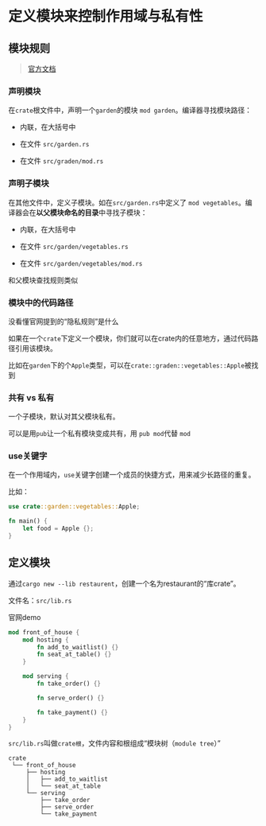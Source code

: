 # 定义模块来控制作用域与私有性

## 模块规则

> [官方文档](https://kaisery.github.io/trpl-zh-cn/ch07-02-defining-modules-to-control-scope-and-privacy.html#%E6%A8%A1%E5%9D%97%E5%B0%8F%E6%8A%84)

### 声明模块

在`crate`根文件中，声明一个`garden`的模块 `mod garden`。编译器寻找模块路径：

- 内联，在大括号中

- 在文件 `src/garden.rs`

- 在文件 `src/graden/mod.rs`

### 声明子模块

在其他文件中，定义子模块。如在`src/garden.rs`中定义了 `mod vegetables`。编译器会在**以父模块命名的目录**中寻找子模块：

- 内联，在大括号中

- 在文件 `src/garden/vegetables.rs`

- 在文件 `src/garden/vegetables/mod.rs`

和父模块查找规则类似

### 模块中的代码路径

没看懂官网提到的“隐私规则”是什么

如果在一个`crate`下定义一个模块，你们就可以在crate内的任意地方，通过代码路径引用该模块。

比如在`garden`下的个`Apple`类型，可以在`crate::graden::vegetables::Apple`被找到

### 共有 vs 私有

一个子模块，默认对其父模块私有。

可以是用`pub`让一个私有模块变成共有，用 `pub mod`代替 `mod`

### use关键字

在一个作用域内，`use`关键字创建一个成员的快捷方式，用来减少长路径的重复。

比如：

```rs
use crate::garden::vegetables::Apple;

fn main() {
    let food = Apple {};
}
```

## 定义模块

通过`cargo new --lib restaurent`，创建一个名为restaurant的“库crate”。

文件名：`src/lib.rs`

官网demo 

```rs
mod front_of_house {
    mod hosting {
        fn add_to_waitlist() {}
        fn seat_at_table() {}
    }

    mod serving {
        fn take_order() {}

        fn serve_order() {}

        fn take_payment() {}
    }
}
```

`src/lib.rs`叫做`crate根`，文件内容和根组成“模块树（`module tree`）”

```
crate
 └── front_of_house
     ├── hosting
     │   ├── add_to_waitlist
     │   └── seat_at_table
     └── serving
         ├── take_order
         ├── serve_order
         └── take_payment
```